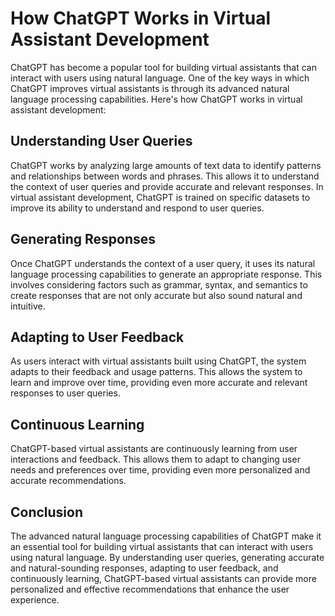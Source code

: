 How ChatGPT Works in Virtual Assistant Development
======================================================================================================

ChatGPT has become a popular tool for building virtual assistants that can interact with users using natural language. One of the key ways in which ChatGPT improves virtual assistants is through its advanced natural language processing capabilities. Here's how ChatGPT works in virtual assistant development:

Understanding User Queries
--------------------------

ChatGPT works by analyzing large amounts of text data to identify patterns and relationships between words and phrases. This allows it to understand the context of user queries and provide accurate and relevant responses. In virtual assistant development, ChatGPT is trained on specific datasets to improve its ability to understand and respond to user queries.

Generating Responses
--------------------

Once ChatGPT understands the context of a user query, it uses its natural language processing capabilities to generate an appropriate response. This involves considering factors such as grammar, syntax, and semantics to create responses that are not only accurate but also sound natural and intuitive.

Adapting to User Feedback
-------------------------

As users interact with virtual assistants built using ChatGPT, the system adapts to their feedback and usage patterns. This allows the system to learn and improve over time, providing even more accurate and relevant responses to user queries.

Continuous Learning
-------------------

ChatGPT-based virtual assistants are continuously learning from user interactions and feedback. This allows them to adapt to changing user needs and preferences over time, providing even more personalized and accurate recommendations.

Conclusion
----------

The advanced natural language processing capabilities of ChatGPT make it an essential tool for building virtual assistants that can interact with users using natural language. By understanding user queries, generating accurate and natural-sounding responses, adapting to user feedback, and continuously learning, ChatGPT-based virtual assistants can provide more personalized and effective recommendations that enhance the user experience.

